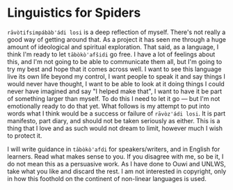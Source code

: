 # Linguistics for Spiders

`rāvòtifsimpábàb'ádi losi` is a deep reflection of myself. There's not really a good way of getting around that. As a project it has seen me through a huge amount of ideological and spiritual exploration. That said, as a language, I think I'm ready to let `tābòkò'afšidi` go free. I have a lot of feelings about this, and I'm not going to be able to communicate them all, but I'm going to try my best and hope that it comes across well. I want to see this language live its own life beyond my control, I want people to speak it and say things I would never have thought, I want to be able to look at it doing things I could never have imagined and say "I helped make that", I want to have it be part of something larger than myself. To do this I need to let it go — but I'm not emotionally ready to do that yet. What follows is my attempt to put into words what I think would be a success or failure of `rāvòz'ádi losi`. It is part manifesto, part diary, and should not be taken seriously as either. This is a thing that I love and as such would not dream to limit, however much I wish to protect it.

I will write guidance in `tābòkò'afdi` for speakers/writers, and in English for learners. Read what makes sense to you. If you disagree with me, so be it, I do not mean this as a persuasive work. As I have done to Ouwi and UNLWS, take what you like and discard the rest. I am not interested in copyright, only in how this foothold on the continent of non-linear languages is used.